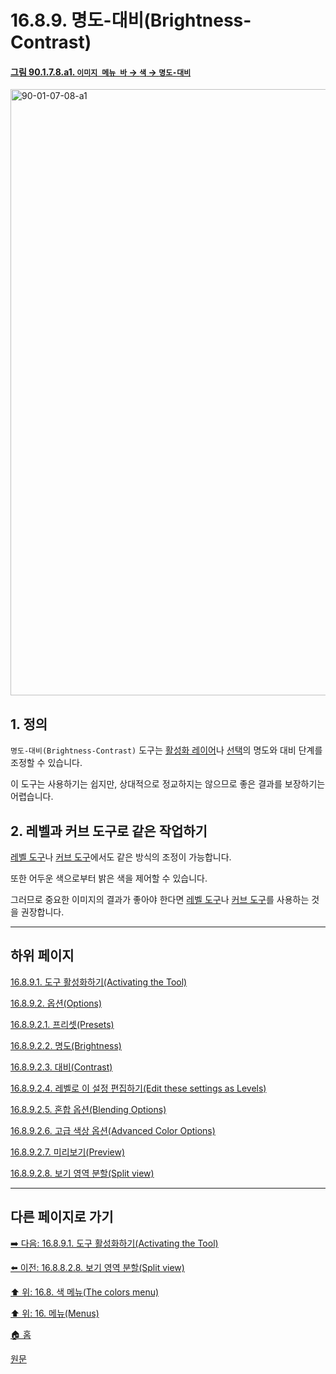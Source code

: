 # 16.8.9. 명도-대비(Brightness-Contrast)

<a id="90-01-07-08-a1"></a>

#### [그림 90.1.7.8.a1. `이미지 메뉴 바` → `색` → `명도-대비`](./90-01-07-08-brightness_contrast.md#90-01-07-08-a1)
<img width="916" height="970" alt="90-01-07-08-a1" src="https://github.com/user-attachments/assets/7accef70-1299-4726-8f9e-cf56680d1354" />

<a id="16-08-09-s1"></a>

## 1. 정의
`명도-대비(Brightness-Contrast)` 도구는 [활성화 레이어](./19-glossaryx-active_layer.md)나 [선택](./19-glossaryx-selection.md)의 명도와 대비 단계를 조정할 수 있습니다.

이 도구는 사용하기는 쉽지만, 상대적으로 정교하지는 않으므로 좋은 결과를 보장하기는 어렵습니다.

<a id="16-08-09-s2"></a>

## 2. 레벨과 커브 도구로 같은 작업하기
[레벨 도구](./16-08-10-levels.md)나 [커브 도구](./16-08-11-curves.md)에서도 같은 방식의 조정이 가능합니다.

또한 어두운 색으로부터 밝은 색을 제어할 수 있습니다.

그러므로 중요한 이미지의 결과가 좋아야 한다면 [레벨 도구](./16-08-10-levels.md)나 [커브 도구](./16-08-11-curves.md)를 사용하는 것을 권장합니다.

***

## 하위 페이지

[16.8.9.1. 도구 활성화하기(Activating the Tool)](./16-08-09-01-activating_the_tool.md)

[16.8.9.2. 옵션(Options)](./16-08-09-02-00-options.md)

[16.8.9.2.1. 프리셋(Presets)](./16-08-09-02-01-presets.md)

[16.8.9.2.2. 명도(Brightness)](./16-08-09-02-02-brightness.md)

[16.8.9.2.3. 대비(Contrast)](./16-08-09-02-03-contrast.md)

[16.8.9.2.4. 레벨로 이 설정 편집하기(Edit these settings as Levels)](./16-08-09-02-04-edit_these_settings_as_levels.md)

[16.8.9.2.5. 혼합 옵션(Blending Options)](./16-08-09-02-05-blending_options.md)

[16.8.9.2.6. 고급 색상 옵션(Advanced Color Options)](./16-08-09-02-06-advanced_color_options.md)

[16.8.9.2.7. 미리보기(Preview)](./16-08-09-02-07-preview.md)

[16.8.9.2.8. 보기 영역 분할(Split view)](./16-08-09-02-08-split_view.md)

***

## 다른 페이지로 가기

[➡️ 다음: 16.8.9.1. 도구 활성화하기(Activating the Tool)](./16-08-09-01-activating_the_tool.md)

[⬅️ 이전: 16.8.8.2.8. 보기 영역 분할(Split view)](./16-08-08-02-08-split_view.md)

[⬆️ 위: 16.8. 색 메뉴(The colors menu)](./16-08-00-the-colors-menu.md)

[⬆️ 위: 16. 메뉴(Menus)](./16-00-menus.md)

[🏠 홈](./00-home.md)

[원문](https://docs.gimp.org/2.10/ko/gimp-tool-brightness-contrast.html)